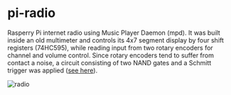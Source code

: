 # pi-radio
Rasperry Pi internet radio using Music Player Daemon (mpd). It was built inside an old multimeter and controls its 4x7 segment display by four shift registers (74HC595), while reading input from two rotary encoders for channel and volume control. Since rotary encoders tend to suffer from contact a noise, a circuit consisting of two NAND gates and a Schmitt trigger was applied ([see here](https://www.bristolwatch.com/ele2/rotary.htm)).

![radio](https://user-images.githubusercontent.com/108329282/221422657-99dcb99a-44f0-45c3-987e-9b2ca93163d4.jpg)
